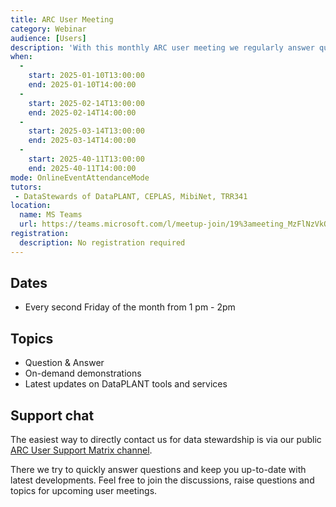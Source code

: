 ```yaml
---
title: ARC User Meeting
category: Webinar
audience: [Users]
description: 'With this monthly ARC user meeting we regularly answer questions, demonstrate tools and services or discuss data management issues.'
when:
  -
    start: 2025-01-10T13:00:00
    end: 2025-01-10T14:00:00
  -
    start: 2025-02-14T13:00:00
    end: 2025-02-14T14:00:00
  -
    start: 2025-03-14T13:00:00
    end: 2025-03-14T14:00:00
  -
    start: 2025-40-11T13:00:00
    end: 2025-40-11T14:00:00
mode: OnlineEventAttendanceMode
tutors: 
 - DataStewards of DataPLANT, CEPLAS, MibiNet, TRR341
location:
  name: MS Teams
  url: https://teams.microsoft.com/l/meetup-join/19%3ameeting_MzFlNzVkOWItYzNjNS00NWMxLWE3ZDUtY2M2YmEwOTk1YWUw%40thread.v2/0?context=%7b%22Tid%22%3a%229071867c-98f0-4006-89aa-4e4fd55af39d%22%2c%22Oid%22%3a%224b7a1c1c-664e-42ce-b224-7599ace27c53%22%7d
registration: 
  description: No registration required
---
```


## Dates

- Every second Friday of the month from 1 pm - 2pm

## Topics

- Question & Answer
- On-demand demonstrations
- Latest updates on DataPLANT tools and services

## Support chat

The easiest way to directly contact us for data stewardship is via our public [ARC User Support Matrix channel](https://matrix.to/#/%23arc-user-support:matrix.org).

There we try to quickly answer questions and keep you up-to-date with latest developments. Feel free to join the discussions, raise questions and topics for upcoming user meetings.
